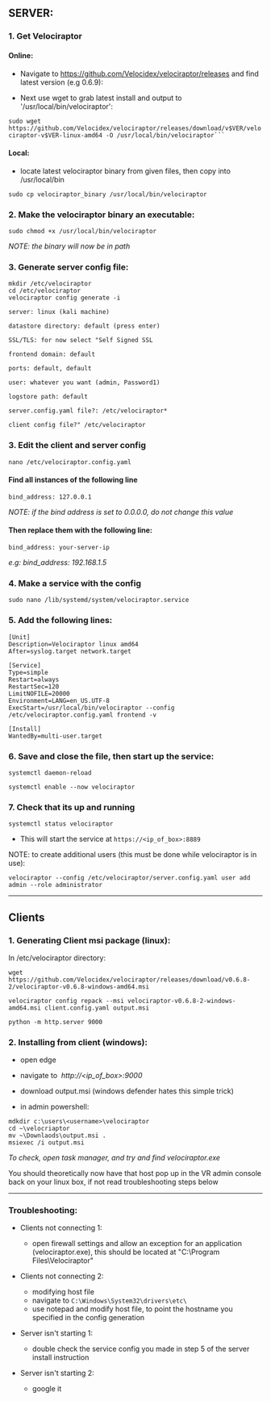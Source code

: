 ## SERVER:

### 1. Get Velociraptor

#### Online:
 - Navigate to https://github.com/Velocidex/velociraptor/releases and find latest version (e.g 0.6.9):

 - Next use wget to grab latest install and output to '/usr/local/bin/velociraptor':

``sudo wget https://github.com/Velocidex/velociraptor/releases/download/v$VER/velociraptor-v$VER-linux-amd64 -O /usr/local/bin/velociraptor```
``
#### Local:
 - locate latest velociraptor binary from given files, then copy into /usr/local/bin
 ```
 sudo cp velociraptor_binary /usr/local/bin/velociraptor
```

### 2. Make the velociraptor binary an executable:
```
sudo chmod +x /usr/local/bin/velociraptor
```
*NOTE: the binary will now be in path*
### 3. Generate server config file:

```
mkdir /etc/velociraptor
cd /etc/velociraptor
velociraptor config generate -i
```

```
server: linux (kali machine)

datastore directory: default (press enter)

SSL/TLS: for now select "Self Signed SSL

frontend domain: default

ports: default, default

user: whatever you want (admin, Password1)

logstore path: default

server.config.yaml file?: /etc/velociraptor*

client config file?" /etc/velociraptor
```

### 3. Edit the client and server config 
```
nano /etc/velociraptor.config.yaml
```
#### Find all instances of the following line
```
bind_address: 127.0.0.1
```
*NOTE: if the bind address is set to 0.0.0.0, do not change this value*
#### Then replace them with the following line: 
```
bind_address: your-server-ip 
```
*e.g: bind_address: 192.168.1.5*
### 4. Make a service with the config

```
sudo nano /lib/systemd/system/velociraptor.service
```

### 5. Add the following lines:
```
[Unit]
Description=Velociraptor linux amd64
After=syslog.target network.target

[Service]
Type=simple
Restart=always
RestartSec=120
LimitNOFILE=20000
Environment=LANG=en_US.UTF-8
ExecStart=/usr/local/bin/velociraptor --config /etc/velociraptor.config.yaml frontend -v

[Install]
WantedBy=multi-user.target
```

### 6. Save and close the file, then start up the service:
```
systemctl daemon-reload
```

```
systemctl enable --now velociraptor
```
### 7. Check that its up and running 
```
systemctl status velociraptor
```

 - This will start the service at `https://<ip_of_box>:8889`

NOTE: to create additional users (this must be done while velociraptor is in use):
```
velociraptor --config /etc/velociraptor/server.config.yaml user add admin --role administrator
```

* * *

## Clients

### 1. Generating Client msi package (linux):

In /etc/velociraptor directory:

`wget https://github.com/Velocidex/velociraptor/releases/download/v0.6.8-2/velociraptor-v0.6.8-windows-amd64.msi`

`velociraptor config repack --msi velociraptor-v0.6.8-2-windows-amd64.msi client.config.yaml output.msi`

`python -m http.server 9000`

### 2. Installing from client (windows):

 - open edge

 - navigate to  *http://<ip_of_box>:9000*

 - download output.msi (windows defender hates this simple trick)

 - in admin powershell:

```
mdkdir c:\users\<username>\velociraptor
cd ~\velocriaptor
mv ~\Downlaods\output.msi .
msiexec /i output.msi
```

*To check, open task manager, and try and find velociraptor.exe*

You should theoretically now have that host pop up in the VR admin console back on your linux box, if not read troubleshooting steps below

* * *

### Troubleshooting:

- Clients not connecting 1:
	- open firewall settings and allow an exception for an application (velociraptor.exe), this should be located at "C:\\Program Files\\Velociraptor"

- Clients not connecting 2:
	- modifying host file 
	- navigate to `C:\Windows\System32\drivers\etc\`
	- use notepad and modify host file, to point the hostname you specified in the config generation
- Server isn't starting 1:
	- double check the service config you made in step 5 of the server install instruction
- Server isn't starting 2:
	- google it